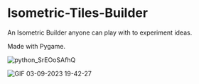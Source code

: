 # Isometric-Tiles-Builder
An Isometric Builder anyone can play with to experiment ideas.

Made with Pygame.

![python_SrEOoSAfhQ](https://github.com/Yohan27x/Isometric-Builder/assets/81105099/f789160e-a59f-46c2-b459-bdaf129df0e4)

![GIF 03-09-2023 19-42-27](https://github.com/Yohan27x/Isometric-Builder/assets/81105099/9467ae4a-0bfb-4306-9de2-5258fae55f0c)
